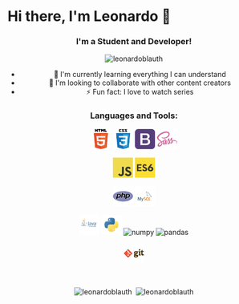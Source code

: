# Hi there, I'm Leonardo 👋
<h3 align="center">I'm a Student and Developer!</h3>

<p align="center"> <img src="https://komarev.com/ghpvc/?username=leonardoblauth&label=Profile%20views&color=0e75b6&style=flat" alt="leonardoblauth"></p>
<ul align="center">
  <li>🌱 I'm currently learning everything I can understand
  <li>👯 I'm looking to collaborate with other content creators
  <li>⚡ Fun fact: I love to watch series
</ul>

<!-- <h3 align="center">Connect with me:</h3>
[![Gmail Badge](https://img.shields.io/badge/-Gmail-c14438?style=flat-square&logo=Gmail&logoColor=white&link=mailto:l.blauth00@gmail.com)](mailto:l.blauth00@gmail.com)           [![Linkedin Badge](https://img.shields.io/badge/-Linkedin-blue?style=flat-square&logo=Linkedin&logoColor=white&link=https://www.linkedin.com/in/leonardo-blauth-7b573a1ab)](https://www.linkedin.com/in/leonardo-blauth-7b573a1ab) -->

<h3 align="center">Languages and Tools:</h3>
<p align="center"> 
  <img src="https://raw.githubusercontent.com/github/explore/80688e429a7d4ef2fca1e82350fe8e3517d3494d/topics/html/html.png" alt="html5" width="40" height="40" /> 
  <img src="https://raw.githubusercontent.com/github/explore/80688e429a7d4ef2fca1e82350fe8e3517d3494d/topics/css/css.png" alt="css3" width="40" height="40" /> 
  <img src="https://raw.githubusercontent.com/github/explore/80688e429a7d4ef2fca1e82350fe8e3517d3494d/topics/bootstrap/bootstrap.png" alt="bootstrap" width="40" height="40" />
  <img src="https://raw.githubusercontent.com/github/explore/80688e429a7d4ef2fca1e82350fe8e3517d3494d/topics/sass/sass.png" alt="sass" width="40" height="40" />
</p>
<p align="center"> 
  <img src="https://raw.githubusercontent.com/github/explore/80688e429a7d4ef2fca1e82350fe8e3517d3494d/topics/javascript/javascript.png" alt="javascript" width="40" height="40" /> 
  <img src="https://raw.githubusercontent.com/github/explore/80688e429a7d4ef2fca1e82350fe8e3517d3494d/topics/es6/es6.png" alt="es6" width="40" height="40" />
</p>
<p align="center"> 
  <img src="https://raw.githubusercontent.com/github/explore/ccc16358ac4530c6a69b1b80c7223cd2744dea83/topics/php/php.png" alt="php" width="40" height="40" />
  <img src="https://raw.githubusercontent.com/github/explore/80688e429a7d4ef2fca1e82350fe8e3517d3494d/topics/mysql/mysql.png" alt="mysql" width="40" height="40" />
</p>
<p align="center"> 
  <img src="https://raw.githubusercontent.com/github/explore/80688e429a7d4ef2fca1e82350fe8e3517d3494d/topics/java/java.png" alt="java" width="40" height="40" /> 
  <img src="https://raw.githubusercontent.com/github/explore/80688e429a7d4ef2fca1e82350fe8e3517d3494d/topics/python/python.png" alt="python" width="40" height="40" /> 
  <img src="https://cdn.jsdelivr.net/npm/simple-icons@v3/icons/numpy.svg" alt="numpy" width="40" height="40" />
  <img src="https://cdn.jsdelivr.net/npm/simple-icons@v3/icons/pandas.svg" alt="pandas" width="40" height="40" />
</p>
<p align="center">
  <img src="https://raw.githubusercontent.com/github/explore/80688e429a7d4ef2fca1e82350fe8e3517d3494d/topics/git/git.png" alt="java" width="40" height="40" /> 
</p>

<br />

<p align="center">
  <span><img src="https://github-readme-stats.vercel.app/api/top-langs?username=leonardoblauth&show_icons=true&locale=en&layout=compact" alt="leonardoblauth"></span>
  <span>&nbsp;<img src="https://github-readme-stats.vercel.app/api?username=leonardoblauth&show_icons=true&locale=en" alt="leonardoblauth"></span>
</p>
